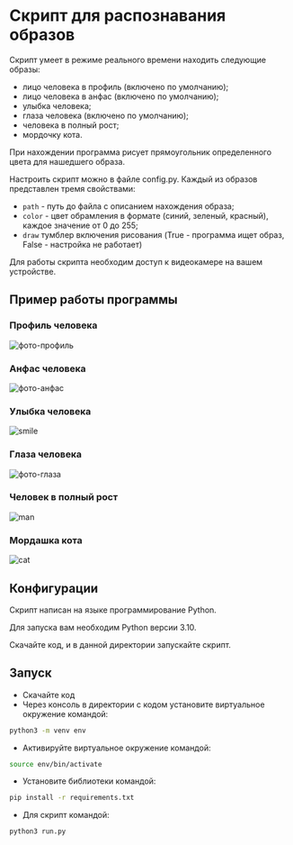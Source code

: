 # Скрипт для распознавания образов

Скрипт умеет в режиме реального времени находить следующие образы:
 - лицо человека в профиль (включено по умолчанию);
 - лицо человека в анфас (включено по умолчанию);
 - улыбка человека;
 - глаза человека (включено по умолчанию);
 - человека в полный рост;
 - мордочку кота.

При нахождении программа рисует прямоугольник определенного цвета для нашедшего образа.

Настроить скрипт можно в файле config.py. Каждый из образов представлен тремя свойствами:
- `path` - путь до файла с описанием нахождения образа;
- `color` - цвет обрамления в формате (синий, зеленый, красный), каждое значение от 0 до 255;
- `draw`  тумблер включения рисования (True - программа ищет образ, False - настройка не работает)

Для работы скрипта необходим доступ к видеокамере на вашем устройстве.

## Пример работы программы

### Профиль человека
![фото-профиль](https://user-images.githubusercontent.com/93794917/177828450-09b30440-064d-4297-a614-0d8767d5a7cc.png)

### Анфас человека
![фото-анфас](https://user-images.githubusercontent.com/93794917/177828523-99d78120-fcb7-4226-a84f-d48a14918bf6.png)

### Улыбка человека
![smile](https://user-images.githubusercontent.com/93794917/178029450-fe538884-aff2-4626-943d-3d79365e284b.png)

### Глаза человека
![фото-глаза](https://user-images.githubusercontent.com/93794917/177828541-684ed3df-6485-451f-8169-5cf2c7ac9027.png)

### Человек в полный рост
![man](https://user-images.githubusercontent.com/93794917/178029541-cce1e827-1c65-4e54-ad5d-f3ce239454f0.png)

### Мордашка кота
![cat](https://user-images.githubusercontent.com/93794917/178029470-8a7f20a1-3ec4-4593-83ce-1e91f597fd1e.png)


## Конфигурации

Скрипт написан на языке программирование Python. 

Для запуска вам необходим Python версии 3.10.

Скачайте код, и в данной директории запускайте скрипт.


## Запуск

- Скачайте код
- Через консоль в директории с кодом установите виртуальное окружение командой:

```bash
python3 -m venv env
```

- Активируйте виртуальное окружение командой:
```bash
source env/bin/activate
```

- Установите библиотеки командой:
```bash
pip install -r requirements.txt
```

- Для скрипт командой:
```bash
python3 run.py
```
